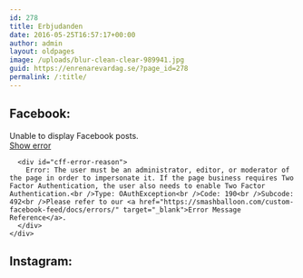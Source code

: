 ```yaml
---
id: 278
title: Erbjudanden
date: 2016-05-25T16:57:17+00:00
author: admin
layout: oldpages
image: /uploads/blur-clean-clear-989941.jpg
guid: https://enrenarevardag.se/?page_id=278
permalink: /:title/
---
```

## Facebook:

<div class="cff-wrapper">
  <div id="cff" data-char="" class="cff-default-styles" >
    <div class="cff-error-msg">
      <p>
        Unable to display Facebook posts.<br /><a href="javascript:void(0);" id="cff-show-error" onclick="cffShowError()">Show error</a>
      </p>
      
      <div id="cff-error-reason">
        Error: The user must be an administrator, editor, or moderator of the page in order to impersonate it. If the page business requires Two Factor Authentication, the user also needs to enable Two Factor Authentication.<br />Type: OAuthException<br />Code: 190<br />Subcode: 492<br />Please refer to our <a href="https://smashballoon.com/custom-facebook-feed/docs/errors/" target="_blank">Error Message Reference</a>.
      </div>
    </div>
  </div>
</div>

## Instagram:

<div id="sb_instagram" class="sbi sbi_mob_col_auto sbi_col_4" style="width:100%; padding-bottom: 10px; " data-id="6150072434" data-num="20" data-res="auto" data-cols="4" data-options='{&quot;sortby&quot;: &quot;none&quot;, &quot;showbio&quot;: &quot;false&quot;,&quot;feedID&quot;: &quot;6150072434&quot;, &quot;headercolor&quot;: &quot;&quot;, &quot;imagepadding&quot;: &quot;5&quot;,&quot;mid&quot;: &quot;M2E4MWE5Zg==&quot;, &quot;disablecache&quot;: &quot;false&quot;, &quot;sbiCacheExists&quot;: &quot;true&quot;,&quot;callback&quot;: &quot;YTY0ZDJhODA3NWZl.NGMyOWFhYjUxZjQ2ODg2MGRmZGI=&quot;, &quot;sbiHeaderCache&quot;: &quot;true&quot;}'>
  <div class="sb_instagram_header" style="padding: 10px; padding-bottom: 0;">
  </div>
  
  <div id="sbi_images" style="padding: 5px;">
    <div class="sbi_loader">
    </div>
  </div>
  
  <div id="sbi_load" class="sbi_hidden">
    <a class="sbi_load_btn" href="javascript:void(0);" style="display: none; "><span class="sbi_btn_text">Ladda mer...</span>
    
    <div class="sbi_loader sbi_hidden">
    </div></a>
    
    <div class="sbi_follow_btn">
      <a href="https://www.instagram.com/" style="" target="_blank"><i class="fa fab fa-instagram"></i>Följ på Instagram</a>
    </div>
  </div>
</div>